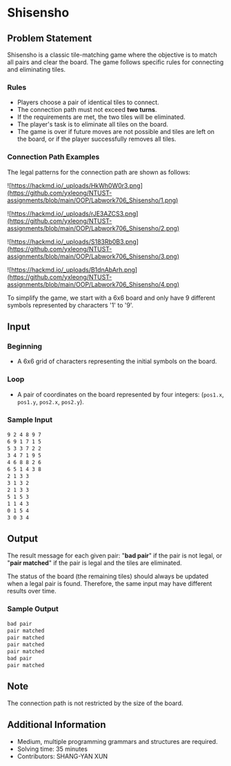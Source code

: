 # Shisensho

## Problem Statement
Shisensho is a classic tile-matching game where the objective is to match all pairs and clear the board. The game follows specific rules for connecting and eliminating tiles.

### Rules

- Players choose a pair of identical tiles to connect.
- The connection path must not exceed **two turns**.
- If the requirements are met, the two tiles will be eliminated.
- The player's task is to eliminate all tiles on the board.
- The game is over if future moves are not possible and tiles are left on the board, or if the player successfully removes all tiles.

### Connection Path Examples
The legal patterns for the connection path are shown as follows:

![https://hackmd.io/_uploads/HkWh0W0r3.png](https://github.com/yxleong/NTUST-assignments/blob/main/OOP/Labwork706_Shisensho/1.png)

![https://hackmd.io/_uploads/rJE3AZCS3.png](https://github.com/yxleong/NTUST-assignments/blob/main/OOP/Labwork706_Shisensho/2.png)

![https://hackmd.io/_uploads/S183Rb0B3.png](https://github.com/yxleong/NTUST-assignments/blob/main/OOP/Labwork706_Shisensho/3.png)

![https://hackmd.io/_uploads/B1dnAbArh.png](https://github.com/yxleong/NTUST-assignments/blob/main/OOP/Labwork706_Shisensho/4.png)


To simplify the game, we start with a 6x6 board and only have 9 different symbols represented by characters '1' to '9'.

## Input

### Beginning

- A 6x6 grid of characters representing the initial symbols on the board.

### Loop

- A pair of coordinates on the board represented by four integers: (`pos1.x`, `pos1.y`, `pos2.x`, `pos2.y`).

### Sample Input
```
9 2 4 8 9 7
6 9 1 7 1 5
5 3 3 7 2 2
3 4 7 1 9 5
4 6 8 8 2 6
6 5 1 4 3 8
2 1 3 3
3 1 3 2
2 1 3 3
5 1 5 3
1 1 4 3
0 1 5 4
3 0 3 4
```

## Output
The result message for each given pair: "**bad pair**" if the pair is not legal, or "**pair matched**" if the pair is legal and the tiles are eliminated.

The status of the board (the remaining tiles) should always be updated when a legal pair is found. Therefore, the same input may have different results over time.

### Sample Output
```
bad pair
pair matched
pair matched
pair matched
pair matched
bad pair
pair matched
```

## Note
The connection path is not restricted by the size of the board.

## Additional Information
* Medium, multiple programming grammars and structures are required.
* Solving time: 35 minutes
* Contributors: SHANG-YAN XUN

